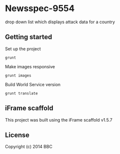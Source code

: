 # Newsspec-9554

drop down list which displays attack data for a country

## Getting started

Set up the project

```
grunt
```

Make images responsive

```
grunt images
```

Build World Service version

```
grunt translate
```

## iFrame scaffold

This project was built using the iFrame scaffold v1.5.7

## License
Copyright (c) 2014 BBC